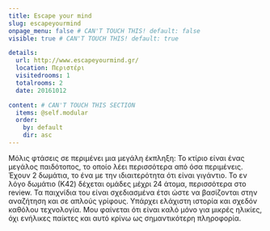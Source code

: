 ```yaml
---
title: Escape your mind
slug: escapeyourmind
onpage_menu: false # CAN'T TOUCH THIS! default: false
visible: true # CAN'T TOUCH THIS! default: true

details:
  url: http://www.escapeyourmind.gr/
  location: Περιστέρι
  visitedrooms: 1
  totalrooms: 2
  date: 20161012

content: # CAN'T TOUCH THIS SECTION
  items: @self.modular
  order:
    by: default
    dir: asc
---
```


Μόλις φτάσεις σε περιμένει μια μεγάλη έκπληξη: Το κτίριο είναι ένας μεγάλος παιδότοπος, το οποίο λέει περισσότερα από όσα περιμένεις. Έχουν 2 δωμάτια, το ένα με την ιδιαιτερότητα ότι είναι γιγάντιο. Το εν λόγο δωμάτιο (Κ42) δέχεται ομάδες μέχρι 24 άτομα, περισσότερα στο review.
Τα παιχνίδια του είναι σχεδιασμένα έτσι ώστε να βασίζονται στην αναζήτηση και σε απλούς γρίφους. Υπάρχει ελάχιστη ιστορία και σχεδόν καθόλου τεχνολογία.
Μου φαίνεται ότι είναι καλό μόνο για μικρές ηλικίες, όχι ενήλικες παίκτες και αυτό κρίνω ως σημαντικότερη πληροφορία.
